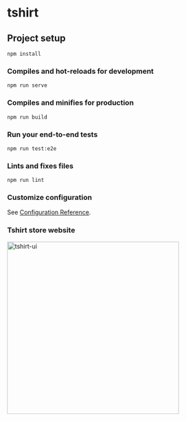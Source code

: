 # tshirt

## Project setup
```
npm install
```

### Compiles and hot-reloads for development
```
npm run serve
```

### Compiles and minifies for production
```
npm run build
```

### Run your end-to-end tests
```
npm run test:e2e
```

### Lints and fixes files
```
npm run lint
```

### Customize configuration
See [Configuration Reference](https://cli.vuejs.org/config/).

### Tshirt store website
<img width="400" alt="tshirt-ui" src="https://user-images.githubusercontent.com/11267213/205877203-6d285653-1d1f-4e39-a1cb-3618c611c75a.png">
